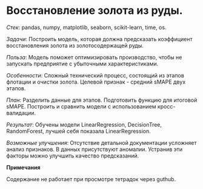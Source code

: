 # Восстановление золота из руды.

*Cтек*: pandas, numpy, matplotlib, seaborn, scikit-learn, time, os.

*Задачи*: Построить модель, которая должна предсказать коэффициент восстановления золота из золотосодержащей руды.

*Польза*: Модель поможет оптимизировать производство, чтобы не запускать предприятие с убыточными характеристиками.

*Особенности*: Сложный технический процесс, состоящий из этапов флотации и очистки золота. Целевой признак - средний sMAPE двух этапов.

*План*: Разделить данные для этапов. Подготовить функцию для итоговой sMAPE. Построить и сравнить модели с использованием кросс-валидации.

*Результат*: Обучены модели LinearRegression, DecisionTree, RandomForest, лучшей себя показала LinearRegression.

*Возможные улучшения*: Отсутствие детальной документации усложняет анализ признаков. В данных присутствуют аномалии. Устранив эти факторы можно улучшить качество предсказаний.

**Примечания**

Содержание не работает при просмотре тетрадок через guthub.
